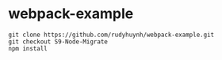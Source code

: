 # webpack-example

```
git clone https://github.com/rudyhuynh/webpack-example.git
git checkout S9-Node-Migrate
npm install
```
